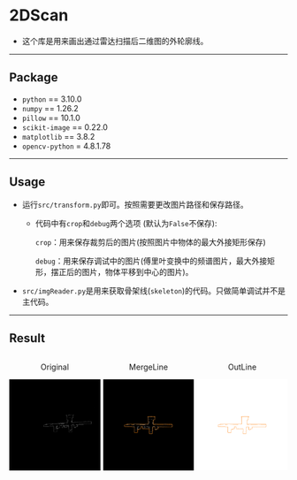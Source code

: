 # 2DScan

- 这个库是用来画出通过雷达扫描后二维图的外轮廓线。

---

## Package

 - `python` == 3.10.0
 - `numpy` == 1.26.2
 - `pillow` == 10.1.0
 - `scikit-image` == 0.22.0
 - `matplotlib` == 3.8.2
 - `opencv-python` = 4.8.1.78

---

## Usage

 - 运行`src/transform.py`即可。按照需要更改图片路径和保存路径。
    
    - 代码中有`crop`和`debug`两个选项 (默认为`False`不保存):
        
        `crop`：用来保存裁剪后的图片(按照图片中物体的最大外接矩形保存)

        `debug`：用来保存调试中的图片(傅里叶变换中的频谱图片，最大外接矩形，摆正后的图片，物体平移到中心的图片)。
        
        

 - `src/imgReader.py`是用来获取骨架线(`skeleton`)的代码。只做简单调试并不是主代码。

---

## Result
<div style="display: flex; justify-content: center; align-items: center; gap: 5px;">
  <div style="text-align: center;">
    <p>Original</p>
    <img src="/img/img2.jpg" alt="Original Image" style="width: 400px;">
  </div>
  <div style="text-align: center;">
    <p>MergeLine</p>
    <img src="/result/mergeLine.png" alt="MergeLine Image" style="width: 400px;">
  </div>
  <div style="text-align: center;">
    <p>OutLine</p>
    <img src="/result/outLine.png" alt="OutLine Image" style="width: 400px;">
  </div>
</div>